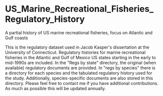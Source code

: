 # US_Marine_Recreational_Fisheries_Regulatory_History
A partial history of US marine recreational fisheries, focus on Atlantic and Gulf coasts

This is the regulatory dataset used in Jacob Kasper's dissertation at the University of Connecticut.
Regulatory histories for marine recreational fisheries in the Atlantic and Gulf of Mexico US states starting in the early to mid-1990s are included. 
In the "Regs by state" directory, the original (when available) regulatory documents are provided. 
In "regs by species" there is a directory for each species and the tabulated regulatory history used for the study. Additionally, species-specific documents are also stored in this directory.
Please feel free to contact me if you have additional contributions.
As much as possible this will be updated annually.

